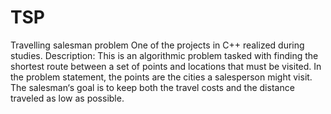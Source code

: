 # TSP
Travelling salesman problem
One of the projects in C++ realized during studies.
Description:
This is an algorithmic problem tasked with finding the shortest route between a set of points and locations that must be visited. In the problem statement, the points are the cities a salesperson might visit. The salesman‘s goal is to keep both the travel costs and the distance traveled as low as possible.
